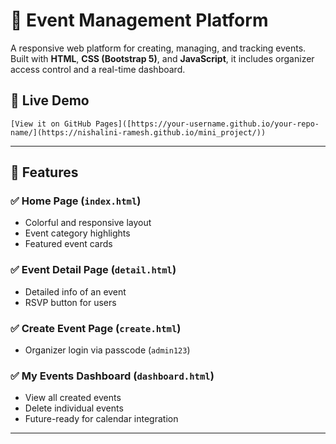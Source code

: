 # 🎉 Event Management Platform

A responsive web platform for creating, managing, and tracking events. Built with **HTML**, **CSS (Bootstrap 5)**, and **JavaScript**, it includes organizer access control and a real-time dashboard.

## 🔗 Live Demo
```
[View it on GitHub Pages]([https://your-username.github.io/your-repo-name/](https://nishalini-ramesh.github.io/mini_project/))  

```
---

## 📁 Features

### ✅ Home Page (`index.html`)
- Colorful and responsive layout
- Event category highlights
- Featured event cards

### ✅ Event Detail Page (`detail.html`)
- Detailed info of an event
- RSVP button for users

### ✅ Create Event Page (`create.html`)
- Organizer login via passcode (`admin123`)

### ✅ My Events Dashboard (`dashboard.html`)
- View all created events
- Delete individual events
- Future-ready for calendar integration

---


